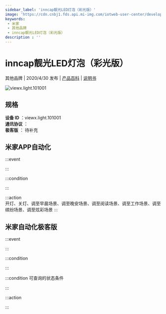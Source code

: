 ```yaml
---
sidebar_label: 'inncap靓光LED灯泡（彩光版）'
image: 'https://cdn.cnbj1.fds.api.mi-img.com/iotweb-user-center/developer_1678871037180ond6cDt8.png?GalaxyAccessKeyId=AKVGLQWBOVIRQ3XLEW&Expires=9223372036854775807&Signature=agoZynesZKDVctAbAFQk4+TLaGk='
keywords: 
 - 米家
 - 其他品牌
 - inncap靓光LED灯泡（彩光版）
description : ''
---
```

# inncap靓光LED灯泡（彩光版）

其他品牌 | 2020/4/30 发布 | [产品百科](https://home.mi.com/webapp/content/baike/product/index.html?model=viewx.light.101001/) | [说明书](https://home.mi.com/views/introduction.html?model=viewx.light.101001&region=cn)

![viewx.light.101001](https://cdn.cnbj1.fds.api.mi-img.com/iotweb-user-center/developer_1678871037180ond6cDt8.png?GalaxyAccessKeyId=AKVGLQWBOVIRQ3XLEW&Expires=9223372036854775807&Signature=agoZynesZKDVctAbAFQk4+TLaGk=)

## 规格  
> 
**设备 ID** ：viewx.light.101001  
**通讯协议** ：  
**极客版**  ： 待补充 


## 米家APP自动化  

:::event  

:::

:::condition  

:::

:::action   
开灯、关灯、调至早晨场景、调至晚安场景、调至阅读场景、调至工作场景、调至缤纷场景、调至炫彩场景
:::

## 米家自动化极客版  

:::event  

:::

:::condition  

:::

:::condition 可查询的状态条件  

:::

:::action  

:::

        
